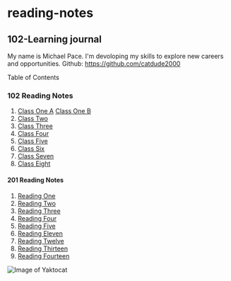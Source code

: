 # reading-notes
## 102-Learning journal

My name is Michael Pace.  I'm devoloping my skills to explore new careers and opportunities.
Github: https://github.com/catdude2000


 Table of Contents
### 102 Reading Notes
1. [Class One A](discussion.md)
   [Class One B](https://catdude2000.github.io/live102/)
2. [Class Two](Note-mds/classtwo.md)
3. [Class Three](https://catdude2000.github.io/Reading3/)
4. [Class Four](https://catdude2000.github.io/Notes4/)
5. [Class Five](https://catdude2000.github.io/reading-notes-5/)
6. [Class Six](https://catdude2000.github.io/notes6/)
7. [Class Seven](https://catdude2000.github.io/notes7/)
8. [Class Eight](https://catdude2000.github.io/notes8/)


#### 201 Reading Notes
1.  [Reading One](201-1.md)
2.  [Reading Two](201-2.md)
3.  [Reading Three](201-3.md)
4.  [Reading Four](201-4.md)
5.  [Reading Five](201-5.md)
11. [Reading Eleven](201-11.md)
12. [Reading Twelve](201-12.md)
13. [Reading Thirteen](201-13.md)
14. [Reading Fourteen](201-14.md)


![Image of Yaktocat](https://octodex.github.com/images/yaktocat.png)
  

